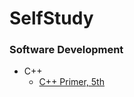 # SelfStudy

### Software Development
* C++
  * [C++ Primer, 5th](https://github.com/HatlessFox/SelfStudy/tree/master/software_development/c%2B%2B/c%2B%2B_primer_5th-lippman_etc)
